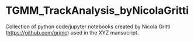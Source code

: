 # TGMM_TrackAnalysis_byNicolaGritti

Collection of python code/jupyter notebooks created by Nicola Gritti (https://github.com/grinic) used in the XYZ mansucript.
